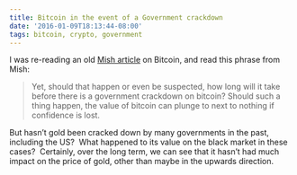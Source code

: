 ```yaml
---
title: Bitcoin in the event of a Government crackdown
date: '2016-01-09T18:13:44-08:00'
tags: bitcoin, crypto, government
---
```

I was re-reading an old [Mish article](http://globaleconomicanalysis.blogspot.com/2013/04/mish-interview-with-bitcoin-jesus.html) on Bitcoin, and read this phrase from Mish:

> Yet, should that happen or even be suspected, how long will it take before there is a government crackdown on bitcoin? Should such a thing happen, the value of bitcoin can plunge to next to nothing if confidence is lost.

But hasn’t gold been cracked down by many governments in the past, including the US?  What happened to its value on the black market in these cases?  Certainly, over the long term, we can see that it hasn’t had much impact on the price of gold, other than maybe in the upwards direction.
